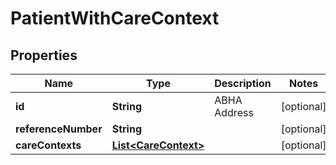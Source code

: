 

# PatientWithCareContext


## Properties

| Name | Type | Description | Notes |
|------------ | ------------- | ------------- | -------------|
|**id** | **String** | ABHA Address |  [optional] |
|**referenceNumber** | **String** |  |  [optional] |
|**careContexts** | [**List&lt;CareContext&gt;**](CareContext.md) |  |  [optional] |



